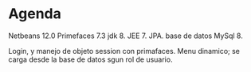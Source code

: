 # Agenda
Netbeans 12.0
Primefaces 7.3
jdk 8.
JEE 7.
JPA.
base de datos MySql 8.

Login, y manejo de objeto session con primafaces.
Menu dinamico; se carga desde la base de datos sgun rol de usuario.
